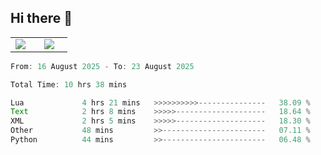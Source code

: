 ## Hi there 👋

<p align="center">
  <table align="center">
  <tr border="none">
  <td width="35%" align="center">
    <img  align="center"  src="http://github-profile-summary-cards.vercel.app/api/cards/stats?username=ricepunk&theme=github_dark" />
  </td>
    
  <td width="65%" align="center">
    <img  align="center"  src="http://github-profile-summary-cards.vercel.app/api/cards/profile-details?username=ricepunk&theme=github_dark" />
  </td>
  </tr>
  </table>
</p>

<!--START_SECTION:waka-->

```typescript
From: 16 August 2025 - To: 23 August 2025

Total Time: 10 hrs 38 mins

Lua             4 hrs 21 mins   >>>>>>>>>>---------------   38.09 %
Text            2 hrs 8 mins    >>>>>--------------------   18.64 %
XML             2 hrs 5 mins    >>>>>--------------------   18.30 %
Other           48 mins         >>-----------------------   07.11 %
Python          44 mins         >>-----------------------   06.48 %
```

<!--END_SECTION:waka-->
